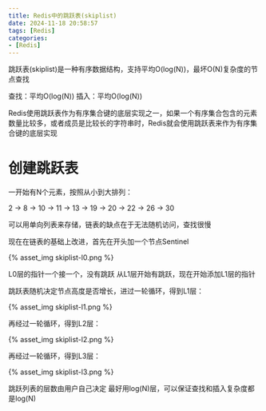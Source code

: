```yaml
---
title: Redis中的跳跃表(skiplist)
date: 2024-11-18 20:58:57
tags: [Redis]
categories:
- [Redis]
---
```

跳跃表(skiplist)是一种有序数据结构，支持平均O(log(N))，最坏O(N)复杂度的节点查找

查找：平均O(log(N))
插入：平均O(log(N))

Redis使用跳跃表作为有序集合键的底层实现之一，如果一个有序集合包含的元素数量比较多，或者成员是比较长的字符串时，Redis就会使用跳跃表来作为有序集合键的底层实现

# 创建跳跃表

一开始有N个元素，按照从小到大排列：

2 -> 8 -> 10 -> 11 -> 13 -> 19 -> 20 -> 22 -> 26 -> 30

可以用单向列表来存储，链表的缺点在于无法随机访问，查找很慢

现在在链表的基础上改进，首先在开头加一个节点Sentinel

{% asset_img skiplist-l0.png %}

L0层的指针一个接一个，没有跳跃
从L1层开始有跳跃，现在开始添加L1层的指针

跳跃表随机决定节点高度是否增长，进过一轮循环，得到L1层：

{% asset_img skiplist-l1.png %}

再经过一轮循环，得到L2层：

{% asset_img skiplist-l2.png %}

再经过一轮循环，得到L3层：

{% asset_img skiplist-l3.png %}

跳跃列表的层数由用户自己决定
最好用log(N)层，可以保证查找和插入复杂度都是log(N)
